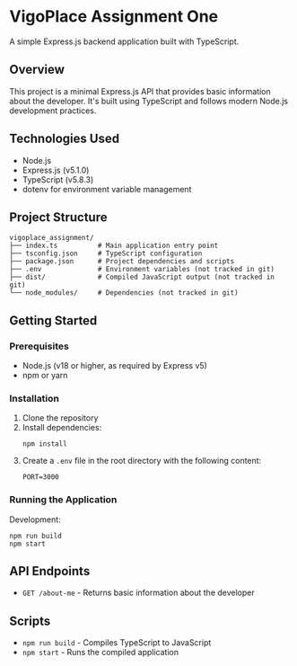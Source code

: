# VigoPlace Assignment One

A simple Express.js backend application built with TypeScript.

## Overview

This project is a minimal Express.js API that provides basic information about the developer. It's built using TypeScript and follows modern Node.js development practices.

## Technologies Used

- Node.js
- Express.js (v5.1.0)
- TypeScript (v5.8.3)
- dotenv for environment variable management

## Project Structure

```
vigoplace_assignment/
├── index.ts          # Main application entry point
├── tsconfig.json     # TypeScript configuration
├── package.json      # Project dependencies and scripts
├── .env              # Environment variables (not tracked in git)
├── dist/             # Compiled JavaScript output (not tracked in git)
└── node_modules/     # Dependencies (not tracked in git)
```

## Getting Started

### Prerequisites

- Node.js (v18 or higher, as required by Express v5)
- npm or yarn

### Installation

1. Clone the repository
2. Install dependencies:
   ```
   npm install
   ```
3. Create a `.env` file in the root directory with the following content:
   ```
   PORT=3000
   ```

### Running the Application

Development:
```
npm run build
npm start
```

## API Endpoints

- `GET /about-me` - Returns basic information about the developer

## Scripts

- `npm run build` - Compiles TypeScript to JavaScript
- `npm start` - Runs the compiled application